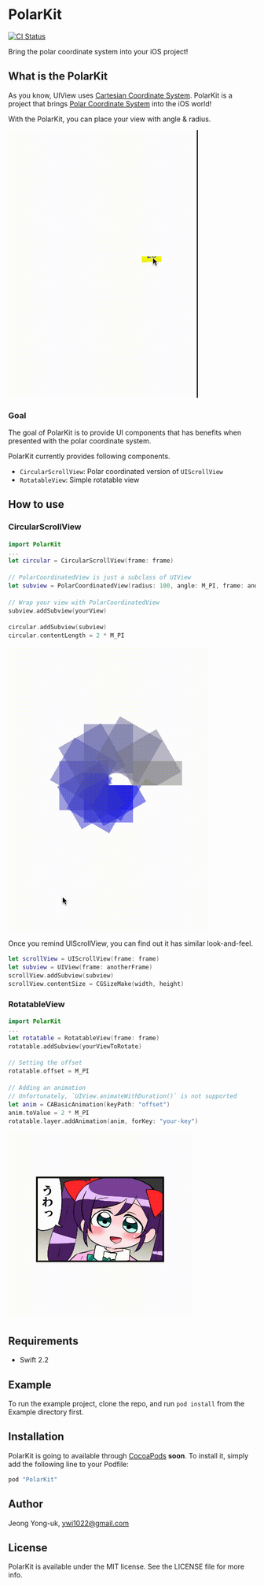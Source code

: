 # PolarKit

[![CI Status](https://travis-ci.org/alldne/PolarKit.svg?branch=master)](https://travis-ci.org/alldne/PolarKit)

Bring the polar coordinate system into your iOS project!

## What is the PolarKit
As you know, UIView uses [Cartesian Coordinate System](https://en.wikipedia.org/wiki/Cartesian_coordinate_system).
PolarKit is a project that brings [Polar Coordinate System](https://en.wikipedia.org/wiki/Polar_coordinate_system) into the iOS world!

With the PolarKit, you can place your view with angle & radius.

![CircularScrollView](Screenshots/CircularScrollView.gif)

### Goal
The goal of PolarKit is to provide UI components that has benefits when presented with the polar coordinate system.

PolarKit currently provides following components.
- `CircularScrollView`: Polar coordinated version of `UIScrollView`
- `RotatableView`: Simple rotatable view

## How to use
### CircularScrollView
```swift
import PolarKit
...
let circular = CircularScrollView(frame: frame)

// PolarCoordinatedView is just a subclass of UIView
let subview = PolarCoordinatedView(radius: 100, angle: M_PI, frame: anotherFrame)

// Wrap your view with PolarCoordinatedView
subview.addSubview(yourView)

circular.addSubview(subview)
circular.contentLength = 2 * M_PI
```
![CircularScrollView2](Screenshots/CircularScrollView2.gif)

Once you remind UIScrollView, you can find out it has similar look-and-feel.

```swift
let scrollView = UIScrollView(frame: frame)
let subview = UIView(frame: anotherFrame)
scrollView.addSubview(subview)
scrollView.contentSize = CGSizeMake(width, height)
```

### RotatableView
```swift
import PolarKit
...
let rotatable = RotatableView(frame: frame)
rotatable.addSubview(yourViewToRotate)

// Setting the offset
rotatable.offset = M_PI

// Adding an animation
// Unfortunately, `UIView.animateWithDuration()` is not supported
let anim = CABasicAnimation(keyPath: "offset")
anim.toValue = 2 * M_PI
rotatable.layer.addAnimation(anim, forKey: "your-key")
```

![RotatableView](Screenshots/RotatableView.gif)


## Requirements

- Swift 2.2

## Example

To run the example project, clone the repo, and run `pod install` from the Example directory first.

## Installation

PolarKit is going to available through [CocoaPods](http://cocoapods.org) **soon**. To install
it, simply add the following line to your Podfile:

```ruby
pod "PolarKit"
```

## Author

Jeong Yong-uk, ywj1022@gmail.com

## License

PolarKit is available under the MIT license. See the LICENSE file for more info.
